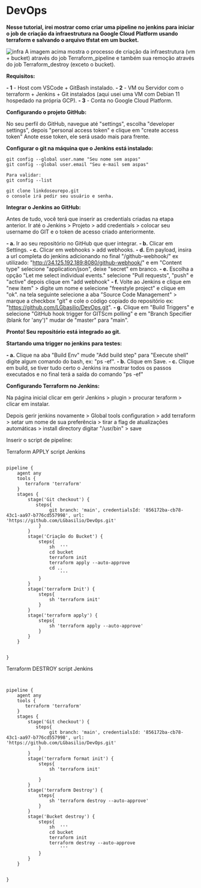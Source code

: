 # DevOps

**Nesse tutorial, irei mostrar como criar uma pipeline no jenkins para iniciar o job de criação da infraestrutura na Google Cloud Platform usando terraform e salvando o arquivo tfstat em um bucket.**


![infra](https://user-images.githubusercontent.com/97743829/175945901-dcb02abf-c3cf-41e3-8ba4-d66d4d7ebfb4.JPG)
A imagem acima mostra o processo de criação da infraestrutura (vm + bucket) através do job Terraform_pipeline e também sua remoção através do job Terraform_destroy (exceto o bucket).

**Requisitos:**

**- 1** - Host com VSCode + GitBash instalado.
**- 2** - VM ou Servidor com o terraform + Jenkins + Git instalados (aqui usei uma VM com Debian 11 hospedado na própria GCP).
**- 3** - Conta no Google Cloud Platform.

**Configurando o projeto GitHub:**

No seu perfil do GitHub, navegue até "settings", escolha "developer settings", depois "personal access token" e clique em "create access token" 
Anote esse token, ele será usado mais para frente.

**Configurar o git na máquina que o Jenkins está instalado:**

```
git config --global user.name "Seu nome sem aspas"
git config --global user.email "Seu e-mail sem aspas"

Para validar:
git config --list

git clone linkdoseurepo.git
o console irá pedir seu usuário e senha.

```

**Integrar o Jenkins ao GitHub:**

Antes de tudo, você terá que inserir as credentials criadas na etapa anterior.
Ir até o Jenkins > Projeto > add credentials > colocar seu username do GIT e o token de acesso criado anteriormente.

**- a.** Ir ao seu repositório no GitHub que quer integrar.
**- b.** Clicar em Settings.
**- c.** Clicar em webhooks > add webhooks.
**- d.** Em payload, insira a url completa do jenkins adicionando no final "/github-webhook/" ex utilizado: "http://34.125.192.189:8080/github-webhook/" 
e em "Content type" selecione "application/json", deixe "secret" em branco.
**- e.** Escolha a opção "Let me select individual events." selecione "Pull requests", "push" e "active" depois clique em "add webhook"
**- f.** Volte ao Jenkins e clique em "new item" > digite um nome e selecione "freestyle project"  e clique em "ok".
na tela seguinte selecione a aba  "Source Code Management" > marque a checkbox "git" e cole o código copiado do repositório ex: "https://github.com/LGbasilio/DevOps.git".
**- g.** Clique em "Build Triggers" e selecione "GitHub hook trigger for GITScm polling" e em "Branch Specifier (blank for 'any')" mudar de "master" para "main".

**Pronto! Seu repositório está integrado ao git.**

**Startando uma trigger no jenkins para testes:**

**- a.** Clique na aba "Build Env" mude "Add build step" para "Execute shell" digite algum comando do bash, ex: "ps -ef".
**- b.** Clique em Save.
**- c.** Clique em build, se tiver tudo certo o Jenkins ira mostrar todos os passos executados e no final terá a saída do comando "ps -ef"

**Configurando Terraform no Jenkins:**

Na página inicial clicar em gerir Jenkins > plugin > procurar teraform > clicar em instalar.

Depois gerir jenkins novamente > Global tools configuration > add terraform > setar um nome de sua preferência > tirar a flag de atualizações automáticas >
install directory digitar "/usr/bin" > save


Inserir o script de pipeline:

Terraform APPLY script Jenkins
```

pipeline {
    agent any
    tools {
       terraform 'terraform'
    }
    stages {
        stage('Git checkout') {
           steps{
                git branch: 'main', credentialsId: '856172ba-cb78-43c1-aa97-b776cd557998', url: 'https://github.com/LGbasilio/DevOps.git'
            }
        }
        stage('Criação do Bucket') {
            steps{
                sh  '''
                cd bucket
                terraform init
                terraform apply --auto-approve
                cd ..
                    '''
            }
        }
        stage('terraform Init') {
            steps{
                sh 'terraform init'
            }
        }
        stage('terraform apply') {
            steps{
                sh 'terraform apply --auto-approve'
            }
        }
    }

    
}
```
Terraform DESTROY script Jenkins

```


pipeline {
    agent any
    tools {
       terraform 'terraform'
    }
    stages {
        stage('Git checkout') {
           steps{
                git branch: 'main', credentialsId: '856172ba-cb78-43c1-aa97-b776cd557998', url: 'https://github.com/LGbasilio/DevOps.git'
            }
        }
        stage('terraform format init') {
            steps{
                sh 'terraform init'
                
            }
        }
        stage('terraform Destroy') {
            steps{
                sh 'terraform destroy --auto-approve'
            }
        }
        stage('Bucket destroy') {
            steps{
                sh  '''
                cd bucket
                terraform init
                terraform destroy --auto-approve
                    '''
            }
        }
    }

    
}
```





 
